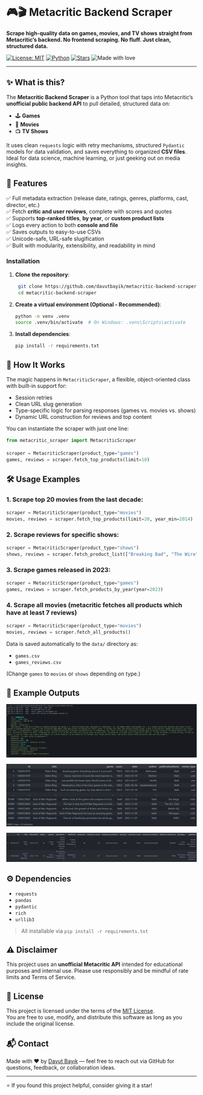 # 🎮🎬 Metacritic Backend Scraper

**Scrape high-quality data on games, movies, and TV shows straight from Metacritic’s backend. No frontend scraping. No fluff. Just clean, structured data.**

[![License: MIT](https://img.shields.io/badge/License-MIT-yellow.svg)](https://opensource.org/licenses/MIT)
[![Python](https://img.shields.io/badge/Python-3.9%2B-blue)](https://www.python.org/)
[![Stars](https://img.shields.io/github/stars/davutbayik/metacritic-backend-scraper?style=social)](https://github.com/davutbayik/metacritic-backend-scraper/stargazers)
![Made with love](https://img.shields.io/badge/Made%20with-%E2%9D%A4-red)

---

## ✨ What is this?

The **Metacritic Backend Scraper** is a Python tool that taps into Metacritic’s **unofficial public backend API** to pull detailed, structured data on:

- 🕹️ **Games**
- 🎥 **Movies**
- 📺 **TV Shows**

It uses clean `requests` logic with retry mechanisms, structured `Pydantic` models for data validation, and saves everything to organized **CSV files**. Ideal for data science, machine learning, or just geeking out on media insights.

## 🚀 Features

✅ Full metadata extraction (release date, ratings, genres, platforms, cast, director, etc.)  
✅ Fetch **critic and user reviews**, complete with scores and quotes  
✅ Supports **top-ranked titles**, **by year**, or **custom product lists**  
✅ Logs every action to both **console and file**  
✅ Saves outputs to easy-to-use CSVs  
✅ Unicode-safe, URL-safe slugification  
✅ Built with modularity, extensibility, and readability in mind

### Installation

1. **Clone the repository**:
   ```bash
    git clone https://github.com/davutbayik/metacritic-backend-scraper.git
    cd metacritic-backend-scraper
   ```

2. **Create a virtual environment (Optional - Recommended)**:
   ```bash
   python -m venv .venv
   source .venv/bin/activate  # On Windows: .venv\Scripts\activate
   ```

3. **Install dependencies**:
   ```bash
   pip install -r requirements.txt
   ```

## 🧠 How It Works

The magic happens in `MetacriticScraper`, a flexible, object-oriented class with built-in support for:

- Session retries
- Clean URL slug generation
- Type-specific logic for parsing responses (games vs. movies vs. shows)
- Dynamic URL construction for reviews and top content

You can instantiate the scraper with just one line:

```python
from metacritic_scraper import MetacriticScraper

scraper = MetacriticScraper(product_type="games")
games, reviews = scraper.fetch_top_products(limit=10)
```

## 🛠 Usage Examples

### 1. Scrape top 20 movies from the last decade:
```python
scraper = MetacriticScraper(product_type="movies")
movies, reviews = scraper.fetch_top_products(limit=20, year_min=2014)
```

### 2. Scrape reviews for specific shows:
```python
scraper = MetacriticScraper(product_type="shows")
shows, reviews = scraper.fetch_product_list(["Breaking Bad", "The Wire"])
```

### 3. Scrape games released in 2023:
```python
scraper = MetacriticScraper(product_type="games")
games, reviews = scraper.fetch_products_by_year(year=2023)
```

### 4. Scrape all movies (metacritic fetches all products which have at least 7 reviews)
```python
scraper = MetacriticScraper(product_type="movies")
movies, reviews = scraper.fetch_all_products()
```

Data is saved automatically to the `data/` directory as:

- `games.csv`
- `games_reviews.csv`

(Change `games` to `movies` or `shows` depending on type.)

## 🧾 Example Outputs

![Terminal Output](assets/metacritic_scraper.png)

![Games](assets/reviews.png)

![Reviews](assets/games.png)


## ⚙️ Dependencies

- `requests`
- `pandas`
- `pydantic`
- `rich`
- `urllib3`

> All installable via `pip install -r requirements.txt`

## ⚠️ Disclaimer

This project uses an **unofficial Metacritic API** intended for educational purposes and internal use. Please use responsibly and be mindful of rate limits and Terms of Service.

## 📄 License

This project is licensed under the terms of the [MIT License](LICENSE).  
You are free to use, modify, and distribute this software as long as you include the original license.

## 📬 Contact

Made with ❤️ by [Davut Bayık](https://github.com/davutbayik) — feel free to reach out via GitHub for questions, feedback, or collaboration ideas.

---

⭐ If you found this project helpful, consider giving it a star!
